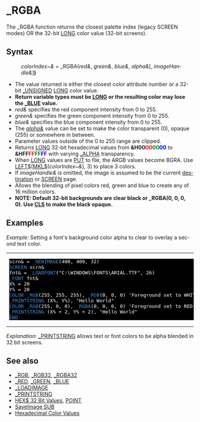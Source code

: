 <style>pre.codeide, pre.outputfixed, .outputcrt0 { background-color: #000 !important; color: #FFF !important; }</style><!DOCTYPE html>
<html class="client-nojs" dir="ltr" lang="en">
<head>
<title>_RGBA - QB64 Phoenix Edition Wiki</title>
</head>
<body class="mediawiki ltr sitedir-ltr mw-hide-empty-elt ns-0 ns-subject page-RGBA rootpage-RGBA skin-vector action-view skin-vector-legacy vector-feature-language-in-header-enabled vector-feature-language-in-main-page-header-disabled vector-feature-language-alert-in-sidebar-disabled vector-feature-sticky-header-disabled vector-feature-sticky-header-edit-disabled vector-feature-table-of-contents-disabled vector-feature-visual-enhancement-next-disabled">
<div class="mw-body" id="content" role="main">
<a id="top"></a>
<h1 class="firstHeading mw-first-heading" id="firstHeading">_RGBA</h1>
<div class="vector-body" id="bodyContent">
<div class="mw-body-content mw-content-ltr" dir="ltr" id="mw-content-text" lang="en"><div class="mw-parser-output"><p>The <a class="mw-selflink selflink">_RGBA</a> function returns the closest palette index (legacy SCREEN modes) OR the 32-bit <a href="LONG" title="LONG">LONG</a> color value (32-bit screens).
</p>
<h2><span class="mw-headline" id="Syntax">Syntax</span></h2>
<dl><dd><i>colorIndex~&amp;</i> = <a class="mw-selflink selflink">_RGBA</a>(<i>red&amp;</i>, <i>green&amp;</i>, <i>blue&amp;</i>, <i>alpha&amp;</i>[, <i>imageHandle&amp;</i>]<b>)</b></dd></dl>
<p>
</p>
<ul><li>The value returned is either the closest color attribute number or a 32-bit <a href="UNSIGNED" title="UNSIGNED">_UNSIGNED</a> <a href="LONG" title="LONG">LONG</a> color value.</li>
<li><b>Return variable types must be <a href="LONG" title="LONG">LONG</a> or the resulting color may lose the <a href="BLUE" title="BLUE">_BLUE</a> value.</b></li>
<li><i>red&amp;</i> specifies the red component intensity from 0 to 255.</li>
<li><i>green&amp;</i> specifies the green component intensity from 0 to 255.</li>
<li><i>blue&amp;</i> specifies the blue component intensity from 0 to 255.</li>
<li>The <a href="ALPHA" title="ALPHA"><i>alpha&amp;</i></a> value can be set to make the color transparent (0), opaque (255) or somewhere in between.</li>
<li>Parameter values outside of the 0 to 255 range are clipped.</li>
<li>Returns <a href="LONG" title="LONG">LONG</a> 32-bit hexadecimal values from <b>&amp;H00<span style="color:red;">00</span><span style="color:green;">00</span><span style="color:blue;">00</span></b> to <b>&amp;HFF<span style="color:red;">FF</span><span style="color:green;">FF</span><span style="color:blue;">FF</span></b> with varying <a href="ALPHA" title="ALPHA">_ALPHA</a> transparency.</li>
<li>When <a href="LONG" title="LONG">LONG</a> values are <a href="PUT" title="PUT">PUT</a> to file, the ARGB values become BGRA. Use <a href="LEFT$" title="LEFT$">LEFT$</a>(<a href="MKL$" title="MKL$">MKL$</a>(<i>colorIndex~&amp;</i>), 3) to place 3 colors.</li>
<li>If <i>imageHandle&amp;</i> is omitted, the image is assumed to be the current <a href="DEST" title="DEST">destination</a> or <a href="SCREEN" title="SCREEN">SCREEN</a> page.</li>
<li>Allows the blending of pixel colors red, green and blue to create any of 16 million colors.</li>
<li><b>NOTE: Default 32-bit backgrounds are clear black or <a class="mw-selflink selflink">_RGBA</a>(0, 0, 0, 0). Use <a href="CLS" title="CLS">CLS</a> to make the black opaque.</b></li></ul>
<p>
</p>
<h2><span class="mw-headline" id="Examples">Examples</span></h2>
<p><i>Example:</i> Setting a font's background color alpha to clear to overlay a second text color.
</p>
<table cellpadding="15px" width="100%">
<tbody><tr>
<td><pre class="codeide">scrn&amp; = <a href="NEWIMAGE" title="NEWIMAGE"><span style="color:#4593D8;">_NEWIMAGE</span></a>(400, 400, 32)
<a href="SCREEN" title="SCREEN"><span style="color:#4593D8;">SCREEN</span></a> scrn&amp;
fnt&amp; = <a href="LOADFONT" title="LOADFONT"><span style="color:#4593D8;">_LOADFONT</span></a>("C:\WINDOWS\FONTS\ARIAL.TTF", 26)
<a href="FONT" title="FONT"><span style="color:#4593D8;">_FONT</span></a> fnt&amp;
X% = 20
Y% = 20
<a href="COLOR" title="COLOR"><span style="color:#4593D8;">COLOR</span></a> <a href="RGB" title="RGB"><span style="color:#4593D8;">_RGB</span></a>(255, 255, 255), <a href="RGB" title="RGB"><span style="color:#4593D8;">_RGB</span></a>(0, 0, 0) 'Foreground set to WHITE background to BLACK
<a href="PRINTSTRING" title="PRINTSTRING"><span style="color:#4593D8;">_PRINTSTRING</span></a> (X%, Y%), "Hello World"
<a href="COLOR" title="COLOR"><span style="color:#4593D8;">COLOR</span></a> <a href="RGB" title="RGB"><span style="color:#4593D8;">_RGB</span></a>(255, 0, 0), <a class="mw-selflink selflink"><span style="color:#4593D8;">_RGBA</span></a>(0, 0, 0, 0) 'Foreground set to RED background to TRANSPARENT BLACK
<a href="PRINTSTRING" title="PRINTSTRING"><span style="color:#4593D8;">_PRINTSTRING</span></a> (X% + 2, Y% + 2), "Hello World"
<a href="END" title="END"><span style="color:#4593D8;">END</span></a>
</pre>
</td></tr></tbody></table>
<p><i>Explanation:</i> <a href="PRINTSTRING" title="PRINTSTRING">_PRINTSTRING</a> allows text or font colors to be alpha blended in 32 bit screens.
</p>
<h2><span class="mw-headline" id="See_also">See also</span></h2>
<ul><li><a href="RGB" title="RGB">_RGB</a>, <a href="RGB32" title="RGB32">_RGB32</a>, <a href="RGBA32" title="RGBA32">_RGBA32</a></li>
<li><a href="RED" title="RED">_RED</a>, <a href="GREEN" title="GREEN">_GREEN</a>, <a href="BLUE" title="BLUE">_BLUE</a></li>
<li><a href="LOADIMAGE" title="LOADIMAGE">_LOADIMAGE</a></li>
<li><a href="PRINTSTRING" title="PRINTSTRING">_PRINTSTRING</a></li>
<li><a href="HEX$_32_Bit_Values" title="HEX$ 32 Bit Values">HEX$ 32 Bit Values</a>, <a href="POINT" title="POINT">POINT</a></li>
<li><a href="SaveImage_SUB" title="SaveImage SUB">SaveImage SUB</a></li>
<li><a class="external text" href="http://www.w3schools.com/html/html_colornames.asp" rel="nofollow">Hexadecimal Color Values</a></li></ul>
<p>
</p>
<!-- 
NewPP limit report
Cached time: 20240714104837
Cache expiry: 86400
Reduced expiry: false
Complications: [show‐toc]
CPU time usage: 0.033 seconds
Real time usage: 0.042 seconds
Preprocessor visited node count: 200/1000000
Post‐expand include size: 1790/2097152 bytes
Template argument size: 308/2097152 bytes
Highest expansion depth: 3/100
Expensive parser function count: 0/100
Unstrip recursion depth: 0/20
Unstrip post‐expand size: 0/5000000 bytes
-->
<!--
Transclusion expansion time report (%,ms,calls,template)
100.00%   21.774      1 -total
 10.70%    2.330      1 Template:PageSyntax
 10.60%    2.309      6 Template:Text
 10.33%    2.250     13 Template:Cl
  9.62%    2.095     11 Template:Parameter
  8.50%    1.851      1 Template:PageExamples
  8.46%    1.841      1 Template:CodeEnd
  8.31%    1.810      1 Template:CodeStart
  8.25%    1.797      1 Template:Small
  7.94%    1.729      1 Template:PageNavigation
-->
<!-- Saved in parser cache with key qb64pnix_mw19894-mwmb_:pcache:idhash:228-0!canonical and timestamp 20240714104837 and revision id 8670.
 -->
</div>
</div>
</div>
</div>
</body>
</html>